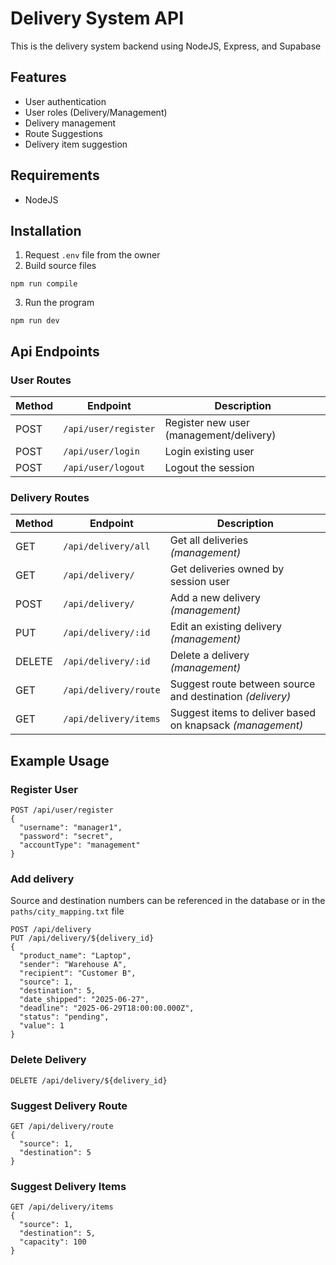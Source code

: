# Delivery System API
This is the delivery system backend using NodeJS, Express, and Supabase

## Features
- User authentication
- User roles (Delivery/Management)
- Delivery management
- Route Suggestions
- Delivery item suggestion


## Requirements
 - NodeJS

## Installation
1. Request `.env` file from the owner
2. Build source files
```
npm run compile
```
3. Run the program
```
npm run dev
```

## Api Endpoints
### User Routes

| Method | Endpoint         | Description          |
|--------|------------------|----------------------|
| POST   | `/api/user/register` | Register new user (management/delivery) |
| POST   | `/api/user/login`    | Login existing user |
| POST   | `/api/user/logout`   | Logout the session  |

### Delivery Routes

| Method | Endpoint                     | Description                     |
|--------|------------------------------|---------------------------------|
| GET    | `/api/delivery/all`          | Get all deliveries *(management)*    |
| GET    | `/api/delivery/`             | Get deliveries owned by session user |
| POST   | `/api/delivery/`             | Add a new delivery *(management)*    |
| PUT    | `/api/delivery/:id`          | Edit an existing delivery *(management)*       |
| DELETE | `/api/delivery/:id`          | Delete a delivery *(management)*               |
| GET    | `/api/delivery/route`        | Suggest route between source and destination *(delivery)* |
| GET    | `/api/delivery/items`        | Suggest items to deliver based on knapsack *(management)* |

## Example Usage

### Register User
```
POST /api/user/register
{
  "username": "manager1",
  "password": "secret",
  "accountType": "management"
}
```

### Add delivery
Source and destination numbers can be referenced in the database or in the `paths/city_mapping.txt` file
```
POST /api/delivery
PUT /api/delivery/${delivery_id}
{
  "product_name": "Laptop",
  "sender": "Warehouse A",
  "recipient": "Customer B",
  "source": 1,
  "destination": 5,
  "date_shipped": "2025-06-27",
  "deadline": "2025-06-29T18:00:00.000Z",
  "status": "pending",
  "value": 1
}
```

### Delete Delivery
```
DELETE /api/delivery/${delivery_id}
```

### Suggest Delivery Route
```
GET /api/delivery/route
{
  "source": 1,
  "destination": 5
}
```

### Suggest Delivery Items
```
GET /api/delivery/items
{
  "source": 1,
  "destination": 5,
  "capacity": 100
}
```
